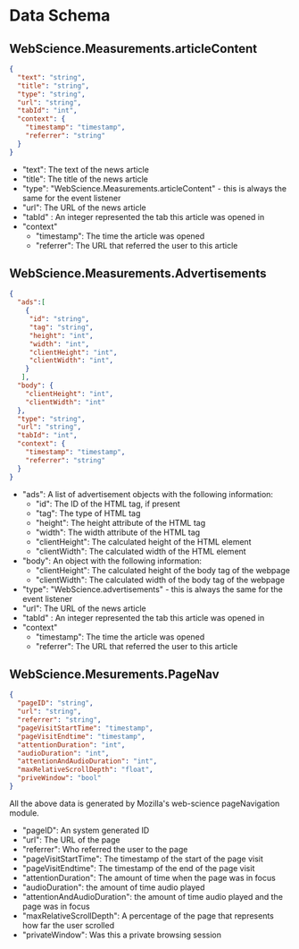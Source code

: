 # Data Schema

## WebScience.Measurements.articleContent

```json
{
  "text": "string",
  "title": "string",
  "type": "string",
  "url": "string",
  "tabId": "int",
  "context": {
    "timestamp": "timestamp",
    "referrer": "string"
  }
}
```

* "text": The text of the news article
* "title": The title of the news article
* "type": "WebScience.Measurements.articleContent" - this is always the same for the event listener
* "url": The URL of the news article
* "tabId" : An integer represented the tab this article was opened in
* "context"
  * "timestamp": The time the article was opened
  * "referrer": The URL that referred the user to this article

## WebScience.Measurements.Advertisements

```json
{
  "ads":[
    {
     "id": "string",
     "tag": "string",
     "height": "int",
     "width": "int",
     "clientHeight": "int",
     "clientWidth": "int",
    }
   ],
  "body": {
    "clientHeight": "int",
    "clientWidth": "int"
  },
  "type": "string",
  "url": "string",
  "tabId": "int",
  "context": {
    "timestamp": "timestamp",
    "referrer": "string"
  }
}
```

* "ads": A list of advertisement objects with the following information:
  * "id": The ID of the HTML tag, if present
  * "tag": The type of HTML tag
  * "height": The height attribute of the HTML tag
  * "width": The width attribute of the HTML tag
  * "clientHeight": The calculated height of the HTML element
  * "clientWidth": The calculated width of the HTML element
* "body": An object with the following information:
  * "clientHeight": The calculated height of the body tag of the webpage
  * "clientWidth": The calculated width of the body tag of the webpage
* "type": "WebScience.advertisements" - this is always the same for the event listener
* "url": The URL of the news article
* "tabId" : An integer represented the tab this article was opened in
* "context"
  * "timestamp": The time the article was opened
  * "referrer": The URL that referred the user to this article


## WebScience.Mesurements.PageNav


```json
{
  "pageID": "string",
  "url": "string",
  "referrer": "string",
  "pageVisitStartTime": "timestamp",
  "pageVisitEndtime": "timestamp",
  "attentionDuration": "int",
  "audioDuration": "int",
  "attentionAndAudioDuration": "int",
  "maxRelativeScrollDepth": "float",
  "priveWindow": "bool"
}
```
All the above data is generated by Mozilla's web-science pageNavigation module.
* "pageID": An system generated ID
* "url": The URL of the page
* "referrer": Who referred the user to the page
* "pageVisitStartTime": The timestamp of the start of the page visit
* "pageVisitEndtime": The timestamp of the end of the page visit
* "attentionDuration": The amount of time when the page was in focus
* "audioDuration": the amount of time audio played
* "attentionAndAudioDuration": the amount of time audio played and the page was in focus
* "maxRelativeScrollDepth": A percentage of the page that represents how far the user scrolled
* "privateWindow": Was this a private browsing session
